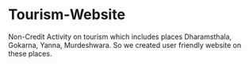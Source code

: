 # Tourism-Website
Non-Credit Activity on tourism which includes places Dharamsthala, Gokarna, Yanna, Murdeshwara. So we created user friendly website on these places.
